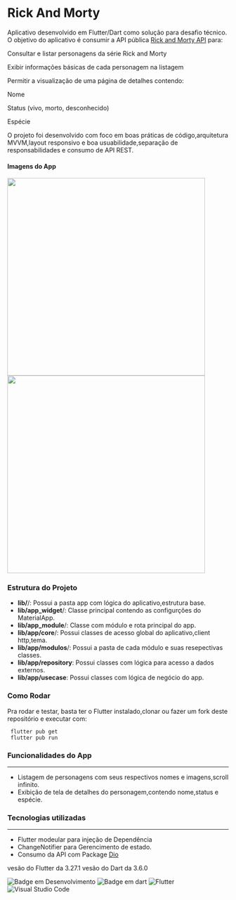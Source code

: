# Rick And Morty

 Aplicativo desenvolvido em Flutter/Dart como solução para  desafio técnico.
O objetivo do aplicativo é consumir a API pública [Rick and Morty API](https://rickandmortyapi.com/) para:

Consultar e listar personagens da série Rick and Morty

Exibir informações básicas de cada personagem na listagem

Permitir a visualização de uma página de detalhes contendo:

Nome

Status (vivo, morto, desconhecido)

Espécie

O projeto foi desenvolvido com foco em boas práticas de código,arquitetura MVVM,layout responsivo e boa usuabilidade,separação de responsabilidades e consumo de API REST.


#### Imagens do App

<img src="https://github.com/user-attachments/assets/ff75525f-bb55-4527-9caa-d1306d71c614" height="450em" /> 
<img src="https://github.com/user-attachments/assets/958a9256-335d-40af-9e93-63a93330e70e" height="450em" /> 



 ### Estrutura do Projeto
 *  **lib/**/: Possui a pasta app com lógica do aplicativo,estrutura base.
 *  **lib/app_widget**/: Classe principal contendo as configurções do MaterialApp.
 *  **lib/app_module**/: Classe com módulo e rota principal do app.
 *  **lib/app/core**/: Possui classes de acesso global do aplicativo,client http,tema.
 *  **lib/app/modulos**/: Possui a pasta de cada módulo e suas resepectivas classes.
 *  **lib/app/repository**: Possui classes com lógica para acesso a dados externos.
 *  **lib/app/usecase**: Possui classes com lógica de negócio do app.
   

### Como Rodar 
<p>
 Pra rodar e testar, basta ter o Flutter instalado,clonar ou fazer um fork deste repositório e executar com:
</p>

```
 flutter pub get
 flutter pub run
```

### Funcionalidades do App
---
* Listagem de personagens com seus respectivos nomes e imagens,scroll infinito.
* Exibição de tela de detalhes do personagem,contendo nome,status e espécie.


 ### Tecnologias utilizadas
 ---
 * Flutter modeular para injeção de Dependência
 * ChangeNotifier para Gerencimento de estado.
 * Consumo da API com Package [Dio](https://pub.dev/packages/dio/)

  vesão do Flutter da 3.27.1
  vesão do Dart da 3.6.0
  
  ![Badge em Desenvolvimento](http://img.shields.io/static/v1?label=STATUS&message=EM%20DESENVOLVIMENTO&color=GREEN&style=for-the-badge)
  ![Badge em dart](http://img.shields.io/static/v1?label=LENGUAGE&message=%20DART&color=BLUEN&style=for-the-badge)
  ![Flutter](https://img.shields.io/badge/Flutter-%2302569B.svg?style=for-the-badge&logo=Flutter&logoColor=white)
  ![Visual Studio Code](https://img.shields.io/badge/Visual%20Studio%20Code-0078d7.svg?style=for-the-badge&logo=visual-studio-code&logoColor=white)

